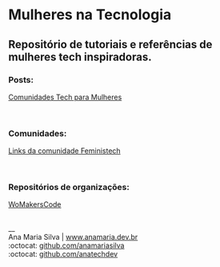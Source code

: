 # Mulheres na Tecnologia

## Repositório de tutoriais e referências de mulheres tech inspiradoras.

### Posts:
[Comunidades Tech para Mulheres](https://www.instagram.com/p/CYe-vKLl1_U/)

<br>

### Comunidades:
[Links da comunidade Feministech](https://github.com/feministech/site-de-links) 

<br>

### Repositórios de organizações:
[WoMakersCode](https://github.com/WoMakersCode)

<br>
__<br>
Ana Maria Silva | <a href="https://www.anamaria.dev.br" target="_blank">www.anamaria.dev.br</a><br>
:octocat: <a href="https://github.com/anamariasilva" target="_blank">github.com/anamariasilva</a><br>
:octocat: <a href="https://github.com/anatechdev" target="_blank">github.com/anatechdev</a>
